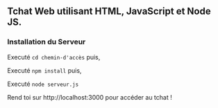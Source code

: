 ## Tchat Web utilisant HTML, JavaScript et Node JS.

### Installation du Serveur

Executé `cd chemin-d'accès` puis,

Executé `npm install` puis,

Executé `node serveur.js`

Rend toi sur http://localhost:3000 pour accéder au tchat !
